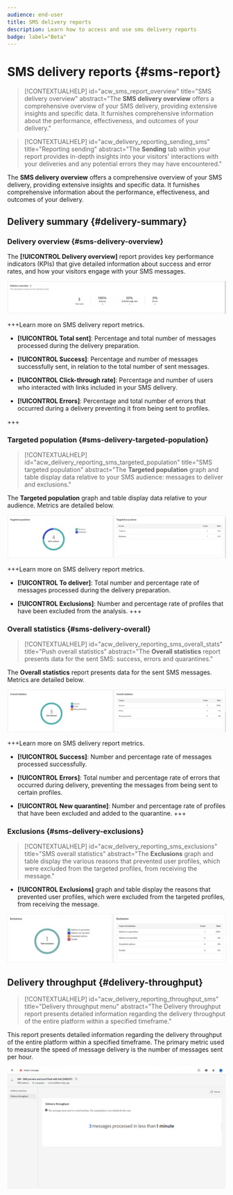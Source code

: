 ```yaml
---
audience: end-user
title: SMS delivery reports
description: Learn how to access and use sms delivery reports
badge: label="Beta" 
---
```

# SMS delivery reports {#sms-report}

>[!CONTEXTUALHELP]
>id="acw_sms_report_overview"
>title="SMS delivery overview"
>abstract="The **SMS delivery overview** offers a comprehensive overview of your SMS delivery, providing extensive insights and specific data. It furnishes comprehensive information about the performance, effectiveness, and outcomes of your delivery."

>[!CONTEXTUALHELP]
>id="acw_delivery_reporting_sending_sms"
>title="Reporting sending"
>abstract="The **Sending** tab within your report provides in-depth insights into your visitors' interactions with your deliveries and any potential errors they may have encountered."

The **SMS delivery overview** offers a comprehensive overview of your SMS delivery, providing extensive insights and specific data. It furnishes comprehensive information about the performance, effectiveness, and outcomes of your delivery.

## Delivery summary {#delivery-summary}

### Delivery overview {#sms-delivery-overview}

The **[!UICONTROL Delivery overview]** report provides key performance indicators (KPIs) that give detailed information about success and error rates, and how your visitors engage with your SMS messages.

![](assets/reporting_sms_3.png)

+++Learn more on SMS delivery report metrics.

* **[!UICONTROL Total sent]**: Percentage and total number of messages processed during the delivery preparation.

* **[!UICONTROL Success]**: Percentage and number of messages successfully sent, in relation to the total number of sent messages.

* **[!UICONTROL Click-through rate]**: Percentage and number of users who interacted with links included in your SMS delivery.

* **[!UICONTROL Errors]**: Percentage and total number of errors that occurred during a delivery preventing it from being sent to profiles.

+++


### Targeted population {#sms-delivery-targeted-population}


>[!CONTEXTUALHELP]
>id="acw_delivery_reporting_sms_targeted_population"
>title="SMS targeted population"
>abstract="The **Targeted population** graph and table display data relative to your SMS audience: messages to deliver and exclusions."

The **Targeted population** graph and table display data relative to your audience. Metrics are detailed below.

![](assets/reporting_sms_4.png)

+++Learn more on SMS delivery report metrics.

* **[!UICONTROL To deliver]**: Total number and percentage rate of messages processed during the delivery preparation.

* **[!UICONTROL Exclusions]**: Number and percentage rate of profiles that have been excluded from the analysis.
+++


### Overall statistics {#sms-delivery-overall}


>[!CONTEXTUALHELP]
>id="acw_delivery_reporting_sms_overall_stats"
>title="Push overall statistics"
>abstract="The **Overall statistics** report presents data for the sent SMS: success, errors and quarantines."

The **Overall statistics** report presents data for the sent SMS messages. Metrics are detailed below.

![](assets/reporting_sms_5.png)

+++Learn more on SMS delivery report metrics.

* **[!UICONTROL Success]**: Number and percentage rate of messages processed successfully.

* **[!UICONTROL Errors]**: Total number and percentage rate of errors that occurred during delivery, preventing the messages from being sent to certain profiles.

* **[!UICONTROL New quarantine]**:  Number and percentage rate of profiles that have been excluded and added to the quarantine.
+++

### Exclusions {#sms-delivery-exclusions}


>[!CONTEXTUALHELP]
>id="acw_delivery_reporting_sms_exclusions"
>title="SMS overall statistics"
>abstract="The **Exclusions** graph and table display the various reasons that prevented user profiles, which were excluded from the targeted profiles, from receiving the message."


* **[!UICONTROL Exclusions]** graph and table display the reasons that prevented user profiles, which were excluded from the targeted profiles, from receiving the message.

![](assets/reporting_sms_6.png)

## Delivery throughput {#delivery-throughput}

>[!CONTEXTUALHELP]
>id="acw_delivery_reporting_throughput_sms"
>title="Delivery throughput menu"
>abstract="The Delivery throughput report presents detailed information regarding the delivery throughput of the entire platform within a specified timeframe."

This report presents detailed information regarding the delivery throughput of the entire platform within a specified timeframe. The primary metric used to measure the speed of message delivery is the number of messages sent per hour.

![](assets/reporting_sms_2.png)

